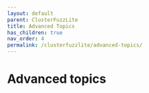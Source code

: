 ```yaml
---
layout: default
parent: ClusterFuzzLite
title: Advanced Topics
has_children: true
nav_order: 4
permalink: /clusterfuzzlite/advanced-topics/
---
```


# Advanced topics
